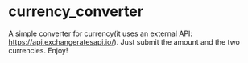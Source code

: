 # currency_converter

A simple converter for currency(it uses an external API: https://api.exchangeratesapi.io/). Just submit the amount and the two currencies. Enjoy!
